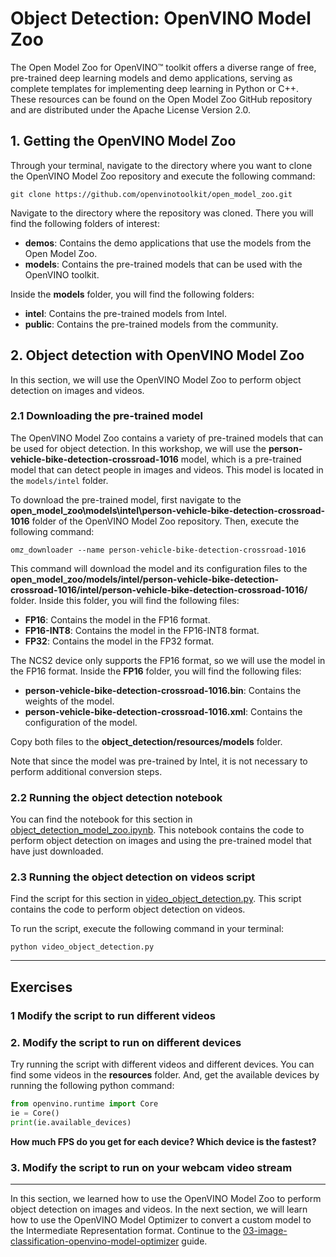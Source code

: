 # Object Detection: OpenVINO Model Zoo
The Open Model Zoo for OpenVINO™ toolkit offers a diverse range of free, pre-trained deep learning models and demo applications, serving as complete templates for implementing deep learning in Python or C++. These resources can be found on the Open Model Zoo GitHub repository and are distributed under the Apache License Version 2.0.

## 1. Getting the OpenVINO Model Zoo
Through your terminal, navigate to the directory where you want to clone the OpenVINO Model Zoo repository and execute the following command:

```
git clone https://github.com/openvinotoolkit/open_model_zoo.git
```

Navigate to the directory where the repository was cloned. There you will find the following folders of interest:
- **demos**: Contains the demo applications that use the models from the Open Model Zoo.
- **models**: Contains the pre-trained models that can be used with the OpenVINO toolkit.

Inside the **models** folder, you will find the following folders:
- **intel**: Contains the pre-trained models from Intel.
- **public**: Contains the pre-trained models from the community.

## 2. Object detection with OpenVINO Model Zoo
In this section, we will use the OpenVINO Model Zoo to perform object detection on images and videos.

### 2.1 Downloading the pre-trained model
The OpenVINO Model Zoo contains a variety of pre-trained models that can be used for object detection. In this workshop, we will use the **person-vehicle-bike-detection-crossroad-1016** model, which is a pre-trained model that can detect people in images and videos. This model is located in the `models/intel` folder.

To download the pre-trained model, first navigate to the **open_model_zoo\models\intel\person-vehicle-bike-detection-crossroad-1016** folder of the OpenVINO Model Zoo repository. Then, execute the following command:

```
omz_downloader --name person-vehicle-bike-detection-crossroad-1016
```

This command will download the model and its configuration files to the **open_model_zoo/models/intel/person-vehicle-bike-detection-crossroad-1016/intel/person-vehicle-bike-detection-crossroad-1016/** folder. Inside this folder, you will find the following files:
- **FP16**: Contains the model in the FP16 format.
- **FP16-INT8**: Contains the model in the FP16-INT8 format.
- **FP32**: Contains the model in the FP32 format.

The NCS2 device only supports the FP16 format, so we will use the model in the FP16 format. Inside the **FP16** folder, you will find the following files:

- **person-vehicle-bike-detection-crossroad-1016.bin**: Contains the weights of the model.  
- **person-vehicle-bike-detection-crossroad-1016.xml**: Contains the configuration of the model.

Copy both files to the **object_detection/resources/models** folder. 

Note that since the model was pre-trained by Intel, it is not necessary to perform additional conversion steps.

### 2.2 Running the object detection notebook
You can find the notebook for this section in [object_detection_model_zoo.ipynb](object_detection_model_zoo.ipynb). This notebook contains the code to perform object detection on images and using the pre-trained model that have just downloaded.

### 2.3 Running the object detection on videos script
Find the script for this section in [video_object_detection.py](video_object_detection.py). This script contains the code to perform object detection on videos.

To run the script, execute the following command in your terminal:

``` 
python video_object_detection.py
```
-------
## Exercises
### 1 Modify the script to run different videos
### 2. Modify the script to run on different devices
Try running the script with different videos and different devices. You can find some videos in the **resources** folder. And, get the available devices by running the following python command:

```python
from openvino.runtime import Core
ie = Core()
print(ie.available_devices)
```
**How much FPS do you get for each device? Which device is the fastest?**

### 3. Modify the script to run on your webcam video stream

-------
In this section, we learned how to use the OpenVINO Model Zoo to perform object detection on images and videos. In the next section, we will learn how to use the OpenVINO Model Optimizer to convert a custom model to the Intermediate Representation format. Continue to the [03-image-classification-openvino-model-optimizer](03-image-classification-openvino-model-optimizer.md) guide.
